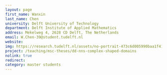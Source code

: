 ```yaml
---
layout: page
first_name: Wanxin 
last_name: Chen
university: Delft University of Technology
department: Delft Institute of Applied Mathematics
address: Mekelweg 4, 2628 CD Delft, The Netherlands
email: W.Chen-39@student.tudelft.nl
website:
img: https://research.tudelft.nl/assets/no-portrait-473c6d005990baa1f418d9c668dcd4ec.png
project: /teaching/msc-theses/dd-nns-complex-shaped-domains
nolink: true
redirect:
category: master students
---
```

